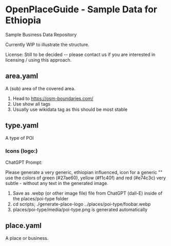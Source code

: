 # OpenPlaceGuide - Sample Data for Ethiopia

Sample Business Data Repository

Currently WIP to illustrate the structure.

License: Still to be decided -- please contact us if you are interested in licensing / using this approach.

## area.yaml

A (sub) area of the covered area.

1. Head to https://osm-boundaries.com/
2. Use show all tags
3. Usually use wikidata tag as this should be most stable

## type.yaml

A type of POI

### Icons (logo:)

ChatGPT Prompt:

Please generate a very generic, ethiopian influenced, icon for a generic "<insert POI type here>"
use the colors of green (#27ae60), yellow (#f1c40f) and red (#e74c3c) very subtle - without any text in the generated image.

1. Save as .webp (or other image file) file from ChatGPT (dall-E) inside of the places/poi-type folder
2. cd scripts; ./generate-place-logo ../places/poi-type/foobar.webp
3. places/poi-type/media/poi-type.png is generated automatically

## place.yaml

A place or business.

